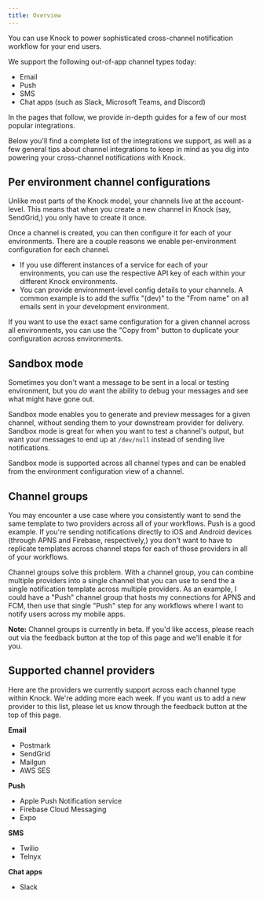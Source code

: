```yaml
---
title: Overview
---
```


You can use Knock to power sophisticated cross-channel notification workflow for your end users. 

We support the following out-of-app channel types today:
- Email
- Push 
- SMS 
- Chat apps (such as Slack, Microsoft Teams, and Discord)


In the pages that follow, we provide in-depth guides for a few of our most popular integrations. 

Below you'll find a complete list of the integrations we support, as well as a few general tips about channel integrations to keep in mind as you dig into powering your cross-channel notifications with Knock. 

## Per environment channel configurations
Unlike most parts of the Knock model, your channels live at the account-level. This means that when you create a new channel in Knock (say, SendGrid,) you only have to create it once. 

Once a channel is created, you can then configure it for each of your environments. There are a couple reasons we enable per-environment configuration for each channel. 
- If you use different instances of a service for each of your environments, you can use the respective API key of each within your different Knock environments. 
- You can provide environment-level config details to your channels. A common example is to add the suffix "(dev)" to the "From name" on all emails sent in your development environment.

If you want to use the exact same configuration for a given channel across all environments, you can use the "Copy from" button to duplicate your configuration across environments. 

## Sandbox mode
Sometimes you don't want a message to be sent in a local or testing environment, but you _do_ want the ability to debug your messages and see what might have gone out. 

Sandbox mode enables you to generate and preview messages for a given channel, without sending them to your downstream provider for delivery. Sandbox mode is great for when you want to test a channel's output, but want your messages to end up at `/dev/null` instead of sending live notifications.

Sandbox mode is supported across all channel types and can be enabled from the environment configuration view of a channel. 

## Channel groups
You may encounter a use case where you consistently want to send the same template to two providers across all of your workflows. Push is a good example. If you're sending notifications directly to iOS and Android devices (through APNS and Firebase, respectively,) you don't want to have to replicate templates across channel steps for each of those providers in all of your workflows. 

Channel groups solve this problem. With a channel group, you can combine multiple providers into a single channel that you can use to send the a single notification template across multiple providers. As an example, I could have a "Push" channel group that hosts my connections for APNS and FCM, then use that single "Push" step for any workflows where I want to notify users across my mobile apps. 

**Note:** Channel groups is currently in beta. If you'd like access, please reach out via the feedback button at the top of this page and we'll enable it for you. 


## Supported channel providers

Here are the providers we currently support across each channel type within Knock. We're adding more each week. If you want us to add a new provider to this list, please let us know through the feedback button at the top of this page. 

**Email**
- Postmark
- SendGrid
- Mailgun
- AWS SES

**Push**
- Apple Push Notification service
- Firebase Cloud Messaging
- Expo

**SMS**
- Twilio
- Telnyx

**Chat apps**
- Slack 
